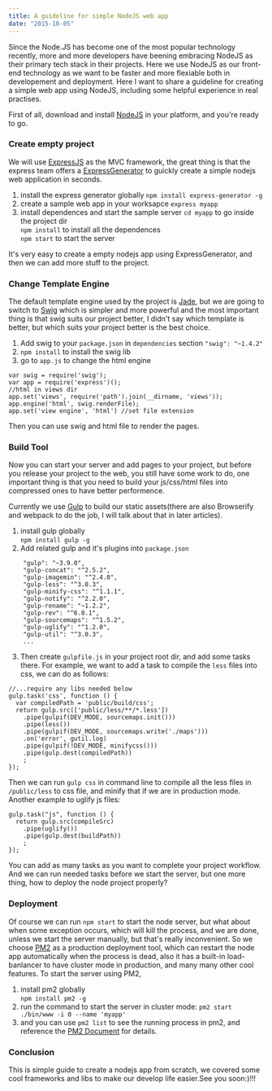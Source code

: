```yaml
---
title: A guideline for simple NodeJS web app
date: "2015-10-05"
---
```


Since the Node.JS has become one of the most popular technology recently, more and more developers have beening embracing NodeJS as their primary tech stack in their projects. 
Here we use NodeJS as our front-end technology as we want to be faster and more flexiable both in developement and deployment. Here I want to share a guideline for creating a simple web app using NodeJS, including some helpful experience in real practises. 

First of all, download and install [NodeJS](https://nodejs.org/en/) in your platform, and you're ready to go. 

### Create empty project

We will use [ExpressJS](http://expressjs.com/) as the MVC framework, the great thing is that the express team offers a [ExpressGenerator](http://expressjs.com/starter/generator.html) to guickly create a simple nodejs web application in seconds.

1. install the express generator globally
   `npm install express-generator -g`
2. create a sample web app in your worksapce
   `express myapp`       
3. install dependences and start the sample server
   `cd myapp` to go inside the project dir  
   `npm install` to install all the dependences  
   `npm start` to start the server  


It's very easy to create a empty nodejs app using ExpressGenerator, and then we can add more stuff to the project.

### Change Template Engine  
  
The default template engine used by the project is [Jade](http://jade-lang.com/), but we are going to switch to [Swig](http://paularmstrong.github.io/swig/) which is simpler and more powerful and the most important thing is that swig suits our project better, I didn't say which template is better, but which suits your project better is the best choice.

1. Add swig to your `package.json` in `dependencies` section
   `"swig": "~1.4.2"`  
2. `npm install` to install the swig lib  
3. go to `app.js` to change the html engine  

```
var swig = require('swig');
var app = require('express')();
//html in views dir
app.set('views', require('path').join(__dirname, 'views')); 
app.engine('html', swig.renderFile);
app.set('view engine', 'html') //set file extension
```
Then you can use swig and html file to render the pages.

### Build Tool

Now you can start your server and add pages to your project, but before you release your project to the web, you still have some work to do, one important thing is that you need to build your js/css/html files into compressed ones to have better performence.

Currently we use [Gulp](http://gulpjs.com/) to build our static assets(there are also Browserify and webpack to do the job, I will talk about that in later articles).
1. install gulp globally  
   `npm install gulp -g`  
2. Add related gulp and it's plugins into `package.json`  
```
    "gulp": "~3.9.0",
    "gulp-concat": "^2.5.2",
    "gulp-imagemin": "^2.4.0",
    "gulp-less": "^3.0.3",
    "gulp-minify-css": "^1.1.1",
    "gulp-notify": "^2.2.0",
    "gulp-rename": "~1.2.2",
    "gulp-rev": "^6.0.1",
    "gulp-sourcemaps": "^1.5.2",
    "gulp-uglify": "^1.2.0",
    "gulp-util": "^3.0.3",
    ...
```
3. Then create `gulpfile.js` in your project root dir, and add some tasks there.
For example, we want to add a task to compile the `less` files into css, we can do as follows:
```
//...require any libs needed below
gulp.task('css', function () {
  var compiledPath = 'public/build/css';
  return gulp.src(['public/less/**/*.less'])
    .pipe(gulpif(DEV_MODE, sourcemaps.init()))
    .pipe(less())
    .pipe(gulpif(DEV_MODE, sourcemaps.write('./maps')))
    .on('error', gutil.log)
    .pipe(gulpif(!DEV_MODE, minifycss()))
    .pipe(gulp.dest(compiledPath))
    ;
});
```
Then we can run `gulp css` in command line to compile all the less files in `/public/less` to css file, and minify that if we are in production mode.
Another example to uglify js files:
```
gulp.task("js", function () {
  return gulp.src(compileSrc)
    .pipe(uglify())
    .pipe(gulp.dest(buildPath))
    ;
});
```
You can add as many tasks as you want to complete your project workflow. And we can run needed tasks before we start the server, but one more thing, how to deploy the node project properly?

### Deployment

Of course we can run `npm start` to start the node server, but what about when some exception occurs, which will kill the process, and we are done, unless we start the server manually, but that's really inconvenient. So we choose [PM2](http://pm2.keymetrics.io/) as a production deployment tool, which can restart the node app automatically when the process is dead, also it has a built-in load-banlancer to have cluster mode in production, and many many other cool features.
To start the server using PM2, 
1. install pm2 globally  
   `npm install pm2 -g`  
2. run the command to start the server in cluster mode:
   `pm2 start ./bin/www -i 0 --name 'myapp'`  
3. and you can use `pm2 list` to see the running process in pm2, and reference the [PM2 Document](https://github.com/Unitech/pm2) for details.

### Conclusion

This is simple guide to create a nodejs app from scratch, we covered some cool frameworks and libs to make our develop life easier.See you soon:)!!!

 
 